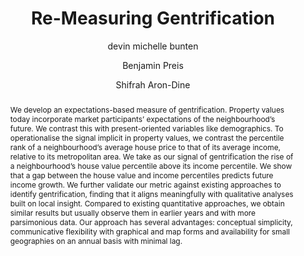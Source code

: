 ---
abstract: "We develop an expectations-based measure of gentrification. Property values today incorporate market participants’ expectations of the neighbourhood’s future. We contrast this with present-oriented variables like demographics. To operationalise the signal implicit in property values, we contrast the percentile rank of a neighbourhood’s average house price to that of its average income, relative to its metropolitan area. We take as our signal of gentrification the rise of a neighbourhood’s house value percentile above its income percentile. We show that a gap between the house value and income percentiles predicts future income growth. We further validate our metric against existing approaches to identify gentrification, finding that it aligns meaningfully with qualitative analyses built on local insight. Compared to existing quantitative approaches, we obtain similar results but usually observe them in earlier years and with more parsimonious data. Our approach has several advantages: conceptual simplicity, communicative flexibility with graphical and map forms and availability for small geographies on an annual basis with minimal lag."
author:
- devin michelle bunten
- Benjamin Preis
- Shifrah Aron-Dine
category: paper
doi: 10.1177/00420980231173846
layout: publication
number: '1'
p_url: https://journals.sagepub.com/doi/10.1177/00420980231173846
published: Urban Studies
tags:
- gentrification
- measurement
- neighbourhood change
- urban economic theory
title: Re-Measuring Gentrification
#volume: ''
year: '2023'
---